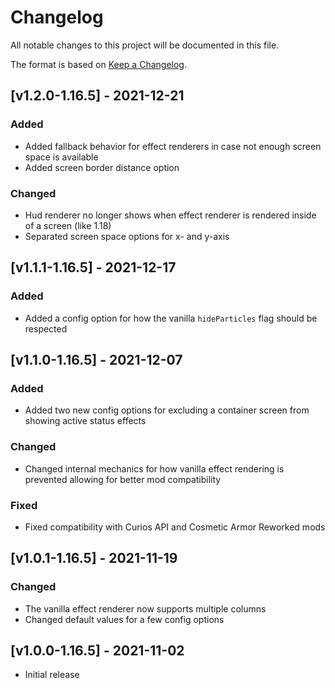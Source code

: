 # Changelog
All notable changes to this project will be documented in this file.

The format is based on [Keep a Changelog].

## [v1.2.0-1.16.5] - 2021-12-21
### Added
- Added fallback behavior for effect renderers in case not enough screen space is available
- Added screen border distance option
### Changed
- Hud renderer no longer shows when effect renderer is rendered inside of a screen (like 1.18)
- Separated screen space options for x- and y-axis

## [v1.1.1-1.16.5] - 2021-12-17
### Added
- Added a config option for how the vanilla `hideParticles` flag should be respected

## [v1.1.0-1.16.5] - 2021-12-07
### Added
- Added two new config options for excluding a container screen from showing active status effects
### Changed
- Changed internal mechanics for how vanilla effect rendering is prevented allowing for better mod compatibility
### Fixed
- Fixed compatibility with Curios API and Cosmetic Armor Reworked mods

## [v1.0.1-1.16.5] - 2021-11-19
### Changed
- The vanilla effect renderer now supports multiple columns
- Changed default values for a few config options

## [v1.0.0-1.16.5] - 2021-11-02
- Initial release

[Keep a Changelog]: https://keepachangelog.com/en/1.0.0/
[Puzzles Lib]: https://www.curseforge.com/minecraft/mc-mods/puzzles-lib